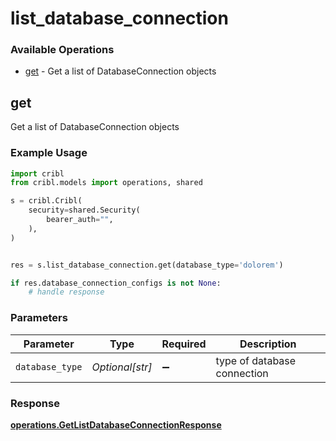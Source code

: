 # list_database_connection

### Available Operations

* [get](#get) - Get a list of DatabaseConnection objects

## get

Get a list of DatabaseConnection objects

### Example Usage

```python
import cribl
from cribl.models import operations, shared

s = cribl.Cribl(
    security=shared.Security(
        bearer_auth="",
    ),
)


res = s.list_database_connection.get(database_type='dolorem')

if res.database_connection_configs is not None:
    # handle response
```

### Parameters

| Parameter                   | Type                        | Required                    | Description                 |
| --------------------------- | --------------------------- | --------------------------- | --------------------------- |
| `database_type`             | *Optional[str]*             | :heavy_minus_sign:          | type of database connection |


### Response

**[operations.GetListDatabaseConnectionResponse](../../models/operations/getlistdatabaseconnectionresponse.md)**

